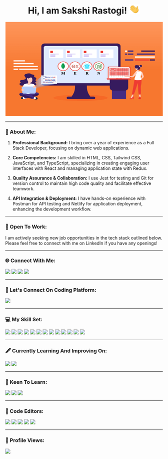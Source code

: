 <h1 align="center">Hi, I am Sakshi Rastogi! <img src="https://github.com/SakshiRastogi1302/SakshiRastogi1302/blob/main/GIFs/wave.gif" width=35px height=30px></h1>

<p align="center"><img src="https://github.com/SakshiRastogi1302/SakshiRastogi1302/blob/main/Images/Image.png" width="600px" height="300px"></p>
<hr></hr>

<!-- About Section - Introduction-->
<h3> 👧 About Me:</h3>
<p>

1. **Professional Background:** I bring over a year of experience as a Full Stack Developer, focusing on dynamic web applications.

2. **Core Competencies:** I am skilled in HTML, CSS, Tailwind CSS, JavaScript, and TypeScript, specializing in creating engaging user interfaces with React and managing application state with Redux.

3. **Quality Assurance & Collaboration:** I use Jest for testing and Git for version control to maintain high code quality and facilitate effective teamwork.

4. **API Integration & Deployment:** I have hands-on experience with Postman for API testing and Netlify for application deployment, enhancing the development workflow.
   
</p>
<hr></hr>

<!-- About Section - Introduction-->
<h3>🏢 Open To Work:</h3>
<p>I am actively seeking new job opportunities in the tech stack outlined below. Please feel free to connect with me on LinkedIn if you have any openings!</p>
<hr></hr>

<!-- Connect With Me Section -- Platforms Where People Can Connect With Me-->
<h3>🌐 Connect With Me:</h3>
<!-- LinkedIn Profile Link -->
<a href="https://linkedin.com/in/sakshi-rastogi-461813173" target="_blank"><img src="https://img.shields.io/badge/-LinkedIn-286dab?style=plastic&logo=linkedin&logoColor=white"></a>
<!-- Telegram Profile Link -->
<a href="https://t.me/Sakshi_Rastogi" target="_blank"><img src="https://img.shields.io/badge/-Telegram-4d1a7f?style=plastic&logo=Telegram&logoColor=white"></a>
<!-- Gmail Account Link -->
<a href="mailto:sakshi.rastogi1302@gmail.com" target="_blank"><img src="https://img.shields.io/badge/-Gmail-c14438?style=plastic&logo=Gmail&logoColor=white"></a>
<!-- Github Profile Link -->
<a href="https://github.com/SakshiRastogi1302/SakshiRastogi1302/issues" target="_blank"><img src="https://img.shields.io/badge/-GitHub-202020?style=plastic&logo=github&logoColor=white"></a>
<hr></hr>

<!-- Coding Platform Account Link-->
<h3>📢 Let's Connect On Coding Platform:</h3>
<a href="https://leetcode.com/Sakshi_13/" target="_blank"><img src="https://img.shields.io/badge/Leetcode-f5f122.svg?style=plastic&logo=leetcode&logoColor=orange"></a>
<hr></hr>

<!-- Skill Set Section - List Of Technologies That I Have Worked Upon-->
<h3>💻 My Skill Set:</h3>
<div>
    <img src="https://img.shields.io/badge/html5-%23E34F26.svg?style=for-the-badge&logo=html5&logoColor=white">
    <img src="https://img.shields.io/badge/css3-%231572B6.svg?style=for-the-badge&logo=css3&logoColor=white">
    <img src="https://img.shields.io/badge/Tailwind%20CSS-f4fff6.svg?style=for-the-badge&logo=tailwind-css&logoColor=blue">
    <img src="https://img.shields.io/badge/javascript-%23323330.svg?style=for-the-badge&logo=javascript&logoColor=%23F7DF1E">
    <img src="https://img.shields.io/badge/typescript-%23007ACC.svg?style=for-the-badge&logo=typescript&logoColor=white">
    <img src="https://img.shields.io/badge/react-%2320232a.svg?style=for-the-badge&logo=react&logoColor=%2361DAFB">
    <img src="https://img.shields.io/badge/redux-%238511FA.svg?style=for-the-badge&logo=redux&logoColor=white">
    <img src="https://img.shields.io/badge/java-%23ED8B00.svg?style=for-the-badge&logo=openjdk&logoColor=white">
    <img src="https://img.shields.io/badge/mysql-%2300000f.svg?style=for-the-badge&logo=mysql&logoColor=white">
    <img src="https://img.shields.io/badge/netlify-%25430088.svg?style=for-the-badge&logo=netlify&logoColor=white">
    <img src="https://img.shields.io/badge/Postman-FF6C37?style=for-the-badge&logo=postman&logoColor=white">
    <img src="https://img.shields.io/badge/Jest-8c3756.svg?style=for-the-badge&logo=jest&logoColor=white">
    <img src="https://img.shields.io/badge/Git-f55e32.svg?style=for-the-badge&logo=git&logoColor=white">
</div>
<hr></hr>

<!-- Currently Learning Section -->
<h3>🖋️ Currently Learning And Improving On:</h3>
<div>
    <img src="https://img.shields.io/badge/Data%20Structure%20And%20Algorithms-1eaefc.svg?style=for-the-badge&logo=openjdk&logoColor=white">
    <img src="https://img.shields.io/badge/react-%2320232a.svg?style=for-the-badge&logo=react&logoColor=%2361DAFB">
</div>
<hr></hr>

<!-- Keen To Learn Section -->
<h3>🤖 Keen To Learn:</h3>
<div>
    <img src="https://img.shields.io/badge/Node%20JS-0c8b02.svg?style=for-the-badge&logo=node.js&logoColor=black">
    <img src="https://img.shields.io/badge/Spring%20Boot-0b000b.svg?style=for-the-badge&logo=spring-boot&logoColor=lightgreen">
    <img src="https://img.shields.io/badge/mongodb-white.svg?style=for-the-badge&logo=mongodb&logoColor=yellow">
</div>
<hr></hr>

<!-- Code Editor Section - List Of Code Editors That I Have Used While Building Projects-->
<h3>📝 Code Editors:</h3>
<div>
    <img src="https://img.shields.io/badge/-Visual%20Studio%20Code-222222?style=flat&logo=visualstudiocode&logoColor=blue">
    <img src="https://img.shields.io/badge/-Eclipse-232c40?style=flat&logo=eclipse&logoColor=white">
    <img src="https://img.shields.io/badge/-WebStorm-ffff00?style=flat&logo=webstorm&logoColor=black">
    <img src="https://img.shields.io/badge/-XCode-ffffff?style=flat&logo=xcode&logoColor=blue">
    <img src="https://img.shields.io/badge/-Android%20Studio-5b747d?style=flat&logo=androidstudio&logoColor=green">
</div>
<hr></hr>

<!-- My Profile Views -->
<h3>👧 Profile Views:</h3>
<img src="https://visitcount.itsvg.in/api?id=SakshiRastogi1302&icon=0&color=3">